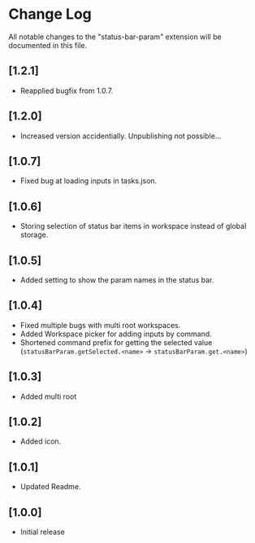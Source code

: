 # Change Log

All notable changes to the "status-bar-param" extension will be documented in this file.

## [1.2.1]

- Reapplied bugfix from 1.0.7.

## [1.2.0]

- Increased version accidentially. Unpublishing not possible...

## [1.0.7]

- Fixed bug at loading inputs in tasks.json.

## [1.0.6]

- Storing selection of status bar items in workspace instead of global storage.

## [1.0.5]

- Added setting to show the param names in the status bar.

## [1.0.4]

- Fixed multiple bugs with multi root workspaces.
- Added Workspace picker for adding inputs by command.
- Shortened command prefix for getting the selected value (`statusBarParam.getSelected.<name>` -> `statusBarParam.get.<name>`)

## [1.0.3]

- Added multi root

## [1.0.2]

- Added icon.

## [1.0.1]

- Updated Readme.

## [1.0.0]

- Initial release
